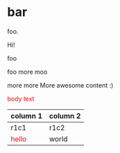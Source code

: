 # bar
foo.

Hi!

foo

foo
more moo

more
more
More awesome content :)

<div style="color:red;">body text</div> 

| column 1 | column 2 |
|-|-|
| r1c1 | r1c2 |
| <div style="color:red;">hello</div> | world |

